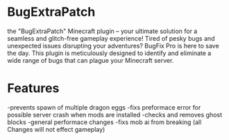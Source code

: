 # BugExtraPatch
the "BugExtraPatch" Minecraft plugin – your ultimate solution for a seamless and glitch-free gameplay experience! Tired of pesky bugs and unexpected issues disrupting your adventures? BugFix Pro is here to save the day. This plugin is meticulously designed to identify and eliminate a wide range of bugs that can plague your Minecraft server.
# Features
-prevents spawn of multiple dragon eggs
-fixs preformace error for possible server crash when mods are installed
-checks and removes ghost blocks
-general performace changes 
-fixs mob ai from breaking
(all Changes will not effect gameplay)
